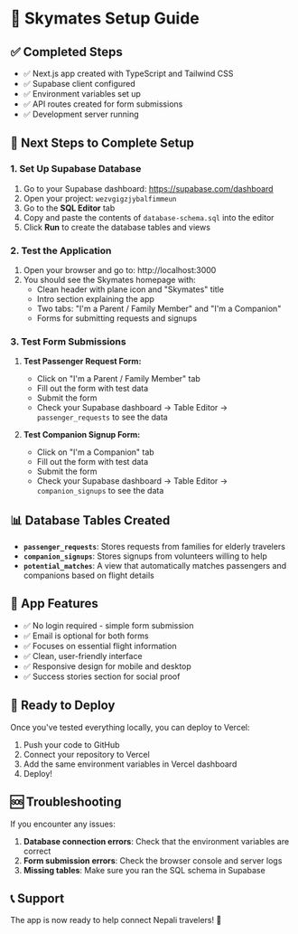 # 🚀 Skymates Setup Guide

## ✅ Completed Steps
- ✅ Next.js app created with TypeScript and Tailwind CSS
- ✅ Supabase client configured
- ✅ Environment variables set up
- ✅ API routes created for form submissions
- ✅ Development server running

## 🔧 Next Steps to Complete Setup

### 1. Set Up Supabase Database

1. Go to your Supabase dashboard: https://supabase.com/dashboard
2. Open your project: `wezvgigzjybalfimmeun`
3. Go to the **SQL Editor** tab
4. Copy and paste the contents of `database-schema.sql` into the editor
5. Click **Run** to create the database tables and views

### 2. Test the Application

1. Open your browser and go to: http://localhost:3000
2. You should see the Skymates homepage with:
   - Clean header with plane icon and "Skymates" title
   - Intro section explaining the app
   - Two tabs: "I'm a Parent / Family Member" and "I'm a Companion"
   - Forms for submitting requests and signups

### 3. Test Form Submissions

1. **Test Passenger Request Form:**
   - Click on "I'm a Parent / Family Member" tab
   - Fill out the form with test data
   - Submit the form
   - Check your Supabase dashboard → Table Editor → `passenger_requests` to see the data

2. **Test Companion Signup Form:**
   - Click on "I'm a Companion" tab
   - Fill out the form with test data
   - Submit the form
   - Check your Supabase dashboard → Table Editor → `companion_signups` to see the data

## 📊 Database Tables Created

- **`passenger_requests`**: Stores requests from families for elderly travelers
- **`companion_signups`**: Stores signups from volunteers willing to help
- **`potential_matches`**: A view that automatically matches passengers and companions based on flight details

## 🎯 App Features

- ✅ No login required - simple form submission
- ✅ Email is optional for both forms
- ✅ Focuses on essential flight information
- ✅ Clean, user-friendly interface
- ✅ Responsive design for mobile and desktop
- ✅ Success stories section for social proof

## 🚀 Ready to Deploy

Once you've tested everything locally, you can deploy to Vercel:

1. Push your code to GitHub
2. Connect your repository to Vercel
3. Add the same environment variables in Vercel dashboard
4. Deploy!

## 🆘 Troubleshooting

If you encounter any issues:

1. **Database connection errors**: Check that the environment variables are correct
2. **Form submission errors**: Check the browser console and server logs
3. **Missing tables**: Make sure you ran the SQL schema in Supabase

## 📞 Support

The app is now ready to help connect Nepali travelers! 🛫 